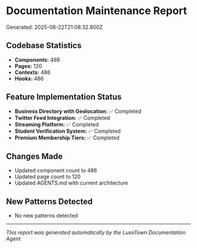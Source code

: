 # Documentation Maintenance Report
Generated: 2025-08-22T21:08:32.800Z

## Codebase Statistics
- **Components:** 486
- **Pages:** 120
- **Contexts:** 486
- **Hooks:** 486

## Feature Implementation Status
- **Business Directory with Geolocation:** ✅ Completed
- **Twitter Feed Integration:** ✅ Completed
- **Streaming Platform:** ✅ Completed
- **Student Verification System:** ✅ Completed
- **Premium Membership Tiers:** ✅ Completed

## Changes Made
- Updated component count to 486
- Updated page count to 120
- Updated AGENTS.md with current architecture

## New Patterns Detected
- No new patterns detected

---
*This report was generated automatically by the LusoTown Documentation Agent*
